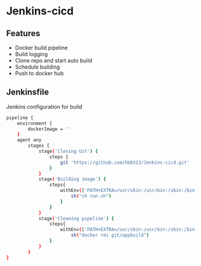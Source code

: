 # Jenkins-cicd

## Features

- Docker build pipeline
- Build logging
- Clone repo and start auto build
- Schedule building
- Push to docker hub

## Jenkinsfile

Jenkins configuration for build

```sh
pipeline {
    environment {
        dockerImage = ''
    }
    agent any
        stages {
            stage('Cloning Git') {
                steps {
                    git 'https://github.com/hb0313/Jenkins-cicd.git'
                }
            }
            stage('Building image') {
                steps{
                    withEnv(['PATH+EXTRA=/usr/sbin:/usr/bin:/sbin:/bin']) {
                        sh("sh run.sh")
                    }
                }
            }
            stage('Cleaning pipeline') {
                steps{
                    withEnv(['PATH+EXTRA=/usr/sbin:/usr/bin:/sbin:/bin'])
                        sh("docker rmi git/appbuild")
                }
            }
        }
}
```
